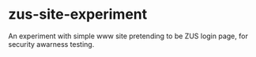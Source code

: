 # zus-site-experiment
An experiment with simple www site pretending to be ZUS login page, for security awarness testing.
